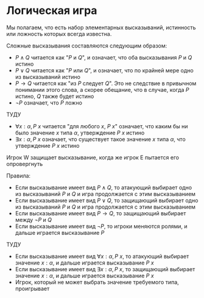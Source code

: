 # Логическая игра

Мы полагаем, что есть набор элементарных высказываний, истинность или ложность
которых всегда известна.

Сложные высказывания составляются следующим образом:

- $P ∧ Q$ читается как "$P$ и $Q$", и означает, что оба высказывания $P$ и $Q$ истино
- $P ∨ Q$ читается как "$P$ или $Q$", и означает, что по крайней мере одно
из высказываний истино
- $P → Q$ читается как "из $P$ следует $Q$". Это не следствие
в привычном понимании этого слова, а скорее обещание, что в случае, когда $P$ истино,
$Q$ также будет истино
- $¬P$ означает, что $P$ ложно

ТУДУ

- $∀x:α, P\ x$ читается "для любого $x$, $P\ x$" означает, что каким бы ни было значение $x$ типа $α$, утверждение $P\ x$ истино
- $∃x:α, P\ x$ означает, что существует такое значение $x$ типа $α$, что утверждение $P\ x$ истино

Игрок W защищает высказывание, когда же игрок E пытается его опровергнуть

Правила:

- Если высказывание имеет вид $P ∧ Q$, то атакующий выбирает одно из высказываний $P$ и $Q$ и игра
продолжается с этим высказыванием
- Если высказывание имеет вид $P ∨ Q$, то защищающий выбирает одно из высказываний $P$ и $Q$ и игра
продолжается с этим высказыванием
- Если высказывание имеет вид $P → Q$, то защищающий выбирает между $¬P$ и $Q$
- Если высказывание имеет вид $¬P$, то игроки меняются ролями, и дальше играется высказывание $P$

ТУДУ

- Если высказывание имеет вид $∀x:α, P\ x$, то атакующий выбирает значение $x:α$, и дальше
играется высказывание $P\ x$
- Если высказывание имеет вид $∃x:α, P\ x$, то защищающий выбирает значение $x:α$, и дальше
играется высказывание $P\ x$
- Игрок, который не может выбрать значение требуемого типа, проигрывает

